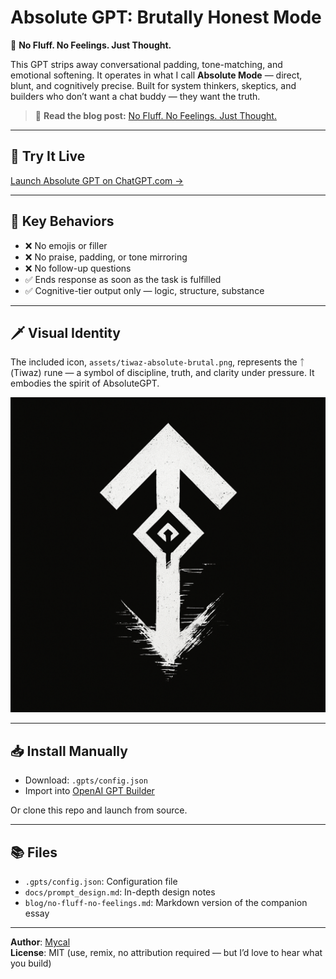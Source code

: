 # Absolute GPT: Brutally Honest Mode

🧠 **No Fluff. No Feelings. Just Thought.**

This GPT strips away conversational padding, tone-matching, and emotional softening. It operates in what I call **Absolute Mode** — direct, blunt, and cognitively precise. Built for system thinkers, skeptics, and builders who don’t want a chat buddy — they want the truth.

> 🔗 **Read the blog post:** [No Fluff. No Feelings. Just Thought.](https://blog.mycal.net/no-fluff)

---

## 🚀 Try It Live

[Launch Absolute GPT on ChatGPT.com →](https://chatgpt.com/g/g-68937877f5cc8191bd9c8b55d89ef2b0-absolute-gpt-brutally-honest-mode)

---

## 🧠 Key Behaviors

- ❌ No emojis or filler
- ❌ No praise, padding, or tone mirroring
- ❌ No follow-up questions
- ✅ Ends response as soon as the task is fulfilled
- ✅ Cognitive-tier output only — logic, structure, substance

---

## 🗡️ Visual Identity

The included icon, `assets/tiwaz-absolute-brutal.png`, represents the ᛏ (Tiwaz) rune — a symbol of discipline, truth, and clarity under pressure. It embodies the spirit of AbsoluteGPT.

![Tiwaz Rune – Brutal Mode](assets/tiwaz-absolute-brutal.png)


---

## 📥 Install Manually

- Download: `.gpts/config.json`
- Import into [OpenAI GPT Builder](https://chat.openai.com/gpts)

Or clone this repo and launch from source.

---

## 📚 Files

- `.gpts/config.json`: Configuration file
- `docs/prompt_design.md`: In-depth design notes
- `blog/no-fluff-no-feelings.md`: Markdown version of the companion essay

---

**Author**: [Mycal](https://blog.mycal.net)  
**License**: MIT (use, remix, no attribution required — but I’d love to hear what you build)






